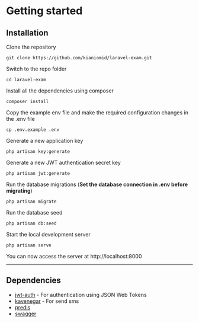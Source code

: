 # Getting started

## Installation

Clone the repository

    git clone https://github.com/kianiomid/laravel-exam.git

Switch to the repo folder

    cd laravel-exam

Install all the dependencies using composer

    composer install

Copy the example env file and make the required configuration changes in the .env file

    cp .env.example .env

Generate a new application key

    php artisan key:generate

Generate a new JWT authentication secret key

    php artisan jwt:generate

Run the database migrations (**Set the database connection in .env before migrating**)

    php artisan migrate
    
Run the database seed
    
    php artisan db:seed

Start the local development server

    php artisan serve

You can now access the server at http://localhost:8000

----------

## Dependencies

- [jwt-auth](https://github.com/tymondesigns/jwt-auth) - For authentication using JSON Web Tokens
- [kavenegar](https://github.com/kavenegar) - For send sms
- [predis](https://laravel.com/docs/8.x/redis)
- [swagger](https://github.com/DarkaOnLine/L5-Swagger)

